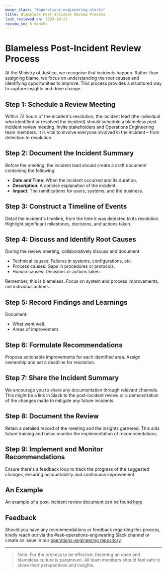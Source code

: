 ```yaml
---
owner_slack: "#operations-engineering-alerts"
title: Blameless Post-Incident Review Process
last_reviewed_on: 2023-10-23
review_in: 6 months
---
```


# Blameless Post-Incident Review Process

At the Ministry of Justice, we recognise that incidents happen. Rather than assigning blame, we focus on understanding the root causes and identifying opportunities to improve. This process provides a structured way to capture insights and drive change.

## Step 1: Schedule a Review Meeting

Within 72 hours of the incident's resolution, the incident lead (the individual who identified or resolved the incident) should schedule a blameless post-incident review meeting. Invite stakeholders and Operations Engineering team members. It is vital to involve everyone involved in the incident – from detection to resolution.

## Step 2: Document the Incident Summary

Before the meeting, the incident lead should create a draft document containing the following:

- **Date and Time**: When the incident occurred and its duration.
- **Description**: A concise explanation of the incident.
- **Impact**: The ramifications for users, systems, and the business.

## Step 3: Construct a Timeline of Events

Detail the incident's timeline, from the time it was detected to its resolution. Highlight significant milestones, decisions, and actions taken.

## Step 4: Discuss and Identify Root Causes

During the review meeting, collaboratively discuss and document:

- Technical causes: Failures in systems, configurations, etc.
- Process causes: Gaps in procedures or protocols.
- Human causes: Decisions or actions taken.

Remember, this is blameless. Focus on system and process improvements, not individual actions.

## Step 5: Record Findings and Learnings

Document:

- What went well.
- Areas of improvement.

## Step 6: Formulate Recommendations

Propose actionable improvements for each identified area. Assign ownership and set a deadline for resolution.

## Step 7: Share the Incident Summary

We encourage you to share any documentation through relevant channels. This might be a link in Slack to the post-incident review or a demonstration of the changes made to mitigate any future incidents.

## Step 8: Document the Review

Retain a detailed record of the meeting and the insights garnered. This aids future training and helps monitor the implementation of recommendations.

## Step 9: Implement and Monitor Recommendations

Ensure there's a feedback loop to track the progress of the suggested changes, ensuring accountability and continuous improvement.

## An Example

An example of a post-incident review document can be found [here](https://docs.google.com/document/d/11vBzeG0QGsde0pjZ6jJQU_3e1z8FBOa9LLmUapg7LEg/edit?usp=sharing).

## Feedback

Should you have any recommendations or feedback regarding this process, kindly reach out via the #ask-operations-engineering Slack channel or create an issue in our [operations-engineering repository](https://github.com/ministryofjustice/operations-engineering).

---

> Note: For the process to be effective, fostering an open and blameless culture is paramount. All team members should feel safe to share their perspectives and insights.
